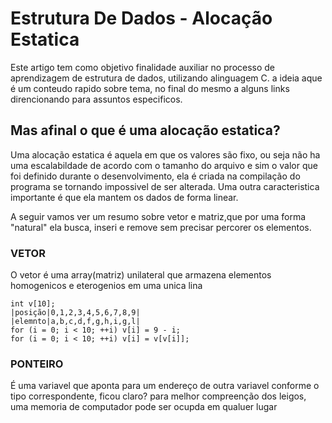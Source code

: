 # Estrutura De Dados - Alocação Estatica

Este artigo tem como objetivo finalidade auxiliar no processo de aprendizagem de estrutura de dados, utilizando alinguagem C. a ideia aque é um conteudo rapido sobre tema, no final do mesmo a alguns links direncionando para assuntos especificos.

## Mas afinal o que é uma alocação estatica?
Uma alocação estatica é aquela em que os valores são fixo, ou seja não ha uma escalabildade de acordo com o tamanho do arquivo e sim o valor que foi definido durante o desenvolvimento, ela é criada na compilação do programa  se tornando impossivel de ser alterada. Uma outra caracteristica importante é que ela mantem os dados de forma linear.

A seguir vamos ver um resumo sobre vetor e matriz,que por uma forma "natural" ela busca, inseri e remove sem precisar percorer os elementos.


### VETOR
O vetor é uma array(matriz) unilateral que armazena elementos homogenicos e eterogenios em uma unica lina 

``` 
int v[10];
|posição|0,1,2,3,4,5,6,7,8,9|
|elemnto|a,b,c,d,f,g,h,i,g,l|
for (i = 0; i < 10; ++i) v[i] = 9 - i;
for (i = 0; i < 10; ++i) v[i] = v[v[i]];
```

### PONTEIRO
É uma variavel que aponta para um endereço de outra variavel conforme o tipo correspondente, ficou claro?
para melhor compreenção dos leigos, uma memoria de computador pode  ser ocupda em qualuer lugar 



